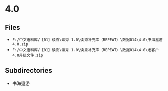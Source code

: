 # 4.0

## Files

- `F:/中文语料库/【01】读秀\读秀 1.0\读秀补充库（REPEAT）\数据014\4.0\书海遨游4.0.zip`
- `F:/中文语料库/【01】读秀\读秀 1.0\读秀补充库（REPEAT）\数据014\4.0\老客户4.0升级文件.zip`

## Subdirectories

- 书海遨游
